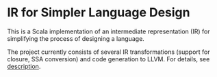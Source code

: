 # IR for Simpler Language Design

This is a Scala implementation of an intermediate representation (IR) for simplifying the process of designing a language. 

The project currently consists of several IR transformations (support for closure, SSA conversion) and code generation to LLVM. For details, see [description](https://github.com/c-zzj/ir-pe/blob/main/desc.pdf).